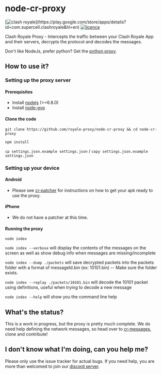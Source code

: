 # node-cr-proxy
[![clash royale](https://img.shields.io/badge/Clash%20Royale-1.8.1-brightgreen.svg?style=flat")](https://play.google.com/store/apps/details?id=com.supercell.clashroyale&hl=en)
[![licence](https://img.shields.io/aur/license/yaourt.svg?style=flat)](https://github.com/royale-proxy/node-cr-proxy/blob/master/LICENSE)

Clash Royale Proxy - Intercepts the traffic between your Clash Royale App and their servers, decrypts the protocol and decodes the messages.

Don't like NodeJs, prefer python? Get the [python proxy](https://github.com/royale-proxy/cr-proxy).

## How to use it?

### Setting up the proxy server

#### Prerequisites
* Install [nodejs](https://nodejs.org/en) (>=6.8.0)
* Install [node-gyp](https://github.com/nodejs/node-gyp)

#### Clone the code

`git clone https://github.com/royale-proxy/node-cr-proxy && cd node-cr-proxy`

`npm install`

`cp settings.json.example settings.json` / `copy settings.json.example settings.json`
  
### Setting up your device

#### Android
  * Please see [cr-patcher](https://github.com/royale-proxy/cr-patcher) for instructions on how to get your apk ready to use the proxy.

#### iPhone
  * We do not have a patcher at this time.

#### Running the proxy

  `node index`

  `node index --verbose` will display the contents of the messages on the screen as well as show debug info when messages are missing/incomplete
  
  `node index --dump ./packets` will save decrypted packets into the packets folder with a format of messageId.bin (ex: 10101.bin) -- Make sure the folder exists.
  
  `node index --replay ./packets/10101.bin` will decode the 10101 packet using definitions, useful when trying to decode a new message
  
  `node index --help` will show you the command line help
  
## What's the status?

This is a work in progress, but the proxy is pretty much complete. We do need help defining the network messages, so head over to [cr-messages](https://github.com/royale-proxy/cr-messages), clone and contribute!

## I don't know what I'm doing, can you help me?

Please only use the issue tracker for actual bugs. If you need help, you are more than welcomed to join our [discord server](https://discord.gg/BuUtGPM).
